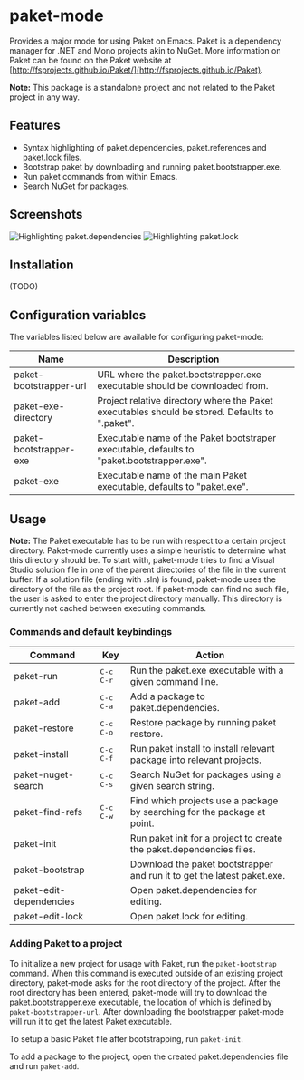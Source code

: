 # paket-mode
Provides a major mode for using Paket on Emacs. Paket is a dependency manager for .NET and Mono projects akin to NuGet. More information on Paket can be found on the Paket website at [http://fsprojects.github.io/Paket/](http://fsprojects.github.io/Paket).

**Note:** This package is a standalone project and not related to the Paket project in any way.

## Features
- Syntax highlighting of paket.dependencies, paket.references and paket.lock files.
- Bootstrap paket by downloading and running paket.bootstrapper.exe.
- Run paket commands from within Emacs.
- Search NuGet for packages.

## Screenshots
![Highlighting paket.dependencies](https://raw.github.com/mars888/paket-mode/master/screenshot1.png)
![Highlighting paket.lock](https://raw.github.com/mars888/paket-mode/master/screenshot2.png)

## Installation
(TODO)

## Configuration variables
The variables listed below are available for configuring paket-mode:

| Name                    | Description                                                                                    |
| ----------------------- | ---------------------------------------------------------------------------------------------- |
| paket-bootstrapper-url  | URL where the paket.bootstrapper.exe executable should be downloaded from.                     |
| paket-exe-directory     | Project relative directory where the Paket executables should be stored. Defaults to ".paket". |
| paket-bootstrapper-exe  | Executable name of the Paket bootstraper executable, defaults to "paket.bootstrapper.exe".     |
| paket-exe               | Executable name of the main Paket executable, defaults to "paket.exe".                         |

## Usage
**Note:** The Paket executable has to be run with respect to a certain project directory. Paket-mode currently
uses a simple heuristic to determine what this directory should be. To start with, paket-mode tries
to find a Visual Studio solution file in one of the parent directories of the file in the current buffer.
If a solution file (ending with .sln) is found, paket-mode uses the directory of the file as the project root.
If paket-mode can find no such file, the user is asked to enter the project directory manually. This directory
is currently not cached between executing commands.

### Commands and default keybindings
| Command                 | Key                | Action                                                                   |
| ----------------------- | ------------------ | ------------------------------------------------------------------------ |
| paket-run               | <kbd>C-c C-r</kbd> | Run the paket.exe executable with a given command line.                  |
| paket-add               | <kbd>C-c C-a</kbd> | Add a package to paket.dependencies.                                     |
| paket-restore           | <kbd>C-c C-o</kbd> | Restore package by running paket restore.                                |
| paket-install           | <kbd>C-c C-f</kbd> | Run paket install to install relevant package into relevant projects.    |
| paket-nuget-search      | <kbd>C-c C-s</kbd> | Search NuGet for packages using a given search string.                   |
| paket-find-refs         | <kbd>C-c C-w</kbd> | Find which projects use a package by searching for the package at point. |
| paket-init              |                    | Run paket init for a project to create the paket.dependencies files.     |
| paket-bootstrap         |                    | Download the paket bootstrapper and run it to get the latest paket.exe.  |
| paket-edit-dependencies |                    | Open paket.dependencies for editing.                                     |
| paket-edit-lock         |                    | Open paket.lock for editing.                                             |

### Adding Paket to a project
To initialize a new project for usage with Paket, run the `paket-bootstrap` command. When this command
is executed outside of an existing project directory, paket-mode asks for the root directory of the
project. After the root directory has been entered, paket-mode will try to download the paket.bootstrapper.exe
executable, the location of which is defined by `paket-bootstrapper-url`. After downloading the bootstrapper
paket-mode will run it to get the latest Paket executable.

To setup a basic Paket file after bootstrapping, run `paket-init`.

To add a package to the project, open the created paket.dependencies file and run `paket-add`.
